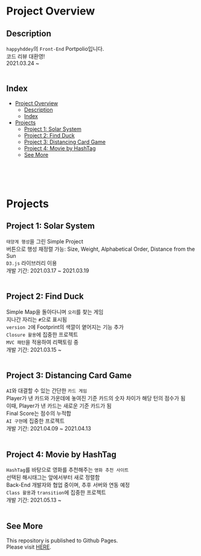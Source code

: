 # Project Overview

## Description
`happyhddey`의 `Front-End` Portpolio입니다.  
코드 리뷰 대환영!  
2021.03.24 ~  
<br>

## Index
+ [Project Overview](#Project-Overview)
    + [Description](#Description)
    + [Index](#Index)
+ [Projects](#Projects)
    + [Project 1: Solar System](#Project-1:-Solar-System)
    + [Project 2: Find Duck](#Project-2:-Find-Duck)
    + [Project 3: Distancing Card Game](#Project-3:-Distancing-Card-Game)
    + [Project 4: Movie by HashTag](#Project-4:-Movie-by-HashTag)
    + [See More](#See-More)  
<br>
<br>
<br>


# Projects

## Project 1: Solar System  
`태양계 행성`을 그린 Simple Project  
버튼으로 행성 재정렬 가능: Size, Weight, Alphabetical Order, Distance from the Sun  
`D3.js` 라이브러리 이용  
개발 기간: 2021.03.17 ~ 2021.03.19  
<br>

## Project 2: Find Duck  
Simple Map을 돌아다니며 `오리`를 찾는 게임  
지나간 자리는 `#`으로 표시됨  
`version 2`에 Footprint의 색깔이 옅어지는 기능 추가  
`Closure 활용`에 집중한 프로젝트  
`MVC 패턴`을 적용하여 리팩토링 중  
개발 기간: 2021.03.15 ~   
<br>

## Project 3: Distancing Card Game  
`AI`와 대결할 수 있는 간단한 `카드 게임`  
Player가 낸 카드와 가운데에 놓여진 기준 카드의 숫자 차이가 해당 턴의 점수가 됨  
이때, Player가 낸 카드는 새로운 기준 카드가 됨  
Final Score는 점수의 누적합    
`AI 구현`에 집중한 프로젝트  
개발 기간: 2021.04.09 ~ 2021.04.13  
<br>

## Project 4: Movie by HashTag  
`HashTag`를 바탕으로 영화를 추천해주는 `영화 추천 사이트`  
선택된 해시태그는 앞에서부터 새로 정렬함  
Back-End 개발자와 협업 중이며, 추후 서버와 연동 예정  
`Class 활용`과 `transition`에 집중한 프로젝트  
개발 기간: 2021.05.13 ~   
<br>

## See More
This repository is published to Github Pages.  
Please visit [HERE](https://happyhddey.github.io/allaboutfe/index.html).  
<br>
<br>
